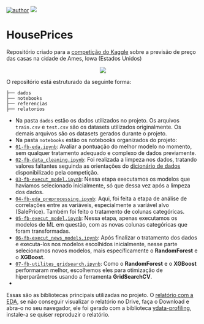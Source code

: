 [![author](https://img.shields.io/badge/Zeygler&nbsp;Oliveira-red.svg)](https://www.linkedin.com/in/zeygler-oliveira-a021a92a4/)
[![](https://img.shields.io/badge/Python-3.10+-blue.svg)](https://www.python.org/)

# HousePrices
Repositório criado para a [competição do Kaggle](https://www.kaggle.com/competitions/house-prices-advanced-regression-techniques/overview) sobre a previsão de preço das casas na cidade de Ames, Iowa (Estados Unidos)

<p align="center"> 
  <a href="https://www.linkedin.com/in/zeygler-oliveira-a021a92a4/" target="_blank"><img src="https://img.shields.io/badge/-LinkedIn-%230077B5?style=for-the-badge&logo=linkedin&logoColor=white" target="_blank"></a> 
</p>

O repositório está estruturado da seguinte forma:
```
├── dados
├── notebooks
├── referencias
├── relatorios
```

- Na pasta `dados` estão os dados utilizados no projeto. Os arquivos `train.csv` e `test.csv` são os datasets utilizados originalmente. Os demais arquivos são os datasets gerados durante o projeto.
- Na pasta `notebooks` estão os notebooks organizados do projeto:
 - [`01-fb-eda.ipynb`](https://github.com/ZeyOliveira/House-Prices/blob/main/notebooks/01-fb-eda.ipynb): Avaliar a pontuação do melhor modelo no momento, sem qualquer tratamento adequado e complexo de dados previamente.
  - [`02-fb-data_cleaning.ipynb`](https://github.com/ZeyOliveira/House-Prices/blob/main/notebooks/02-fb-data_cleaning.ipynb): Foi realizada a limpeza nos dados, tratando valores faltantes seguinda as orientações do [dicionário de dados](https://github.com/ZeyOliveira/House-Prices/blob/main/referencias/data_description.txt) disponibilizado pela competição.
  - [`03-fb-execut_model.ipynb`](https://github.com/ZeyOliveira/House-Prices/blob/main/notebooks/03-fb-execut_model.ipynb): Nessa etapa executamos os modelos que haviamos selecionado inicialmente, só que dessa vez após a limpeza dos dados.
  - [`04-fb-eda_preprocessing.ipynb`](https://github.com/ZeyOliveira/House-Prices/blob/main/notebooks/04-fb-eda_preprocessing.ipynb): Aqui, foi feita a etapa de análise de correlações entre as variáveis, especialmente a variável alvo (SalePrice). Também foi feito o tratamento de colunas categóricas.
  - [`05-fb-execut_model.ipynb`](https://github.com/ZeyOliveira/House-Prices/blob/main/notebooks/05-fb-execut_model.ipynb): Nessa etapa, apenas executamos os modelos de ML em questão, com as novas colunas categóricas que foram transformadas.
  - [`06-fb-execut_news_models.ipynb`](https://github.com/ZeyOliveira/House-Prices/blob/main/notebooks/06-fb-execut_news_models.ipynb): Após finalizar o tratamento dos dados e executa-los nos modelos escolhidos inicialmente, nesse parte selecionamos novos modelos, mais específicamente o **RandomForest** e o **XGBoost**.
  - [`07-fb-utilites_gridsearch.ipynb`](https://github.com/ZeyOliveira/House-Prices/blob/main/notebooks/07-fb-utilites_gridsearch.ipynb): Como o **RandomForest** e o **XGBoost** performaram melhor, escolhemos eles para otimização de hiperparâmetros usando a ferramenta **GridSearchCV**.
  - 




Essas são as bibliotecas principais utilizadas no projeto. O [relatório com a EDA](https://drive.google.com/file/d/1ABvcthaRopj2CZFP4e4hHX7xORcXu6LA/view?usp=sharing), se não conseguir visualizar o relatório no Drive, faça o Download e abra-o no seu navegador, ele foi gerado com a biblioteca [ydata-profiling](https://github.com/ydataai/ydata-profiling), instale-a se quiser reproduzir o relatório.
